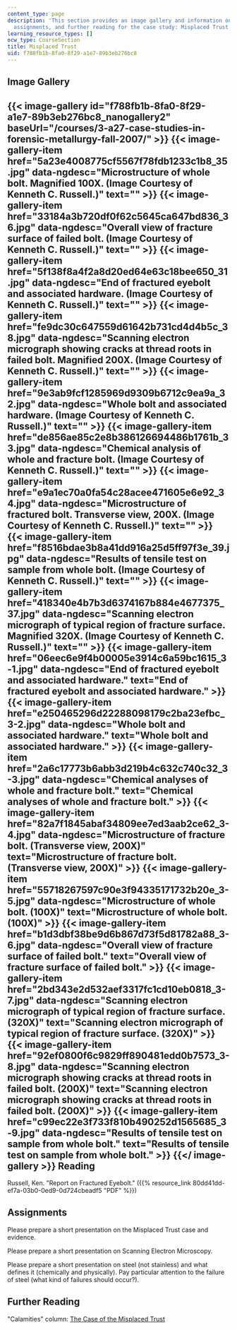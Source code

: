 ```yaml
---
content_type: page
description: 'This section provides an image gallery and information on readings,
  assignments, and further reading for the case study: Misplaced Trust.'
learning_resource_types: []
ocw_type: CourseSection
title: Misplaced Trust
uid: f788fb1b-8fa0-8f29-a1e7-89b3eb276bc8
---
```


Image Gallery
-------------
{{< image-gallery id="f788fb1b-8fa0-8f29-a1e7-89b3eb276bc8_nanogallery2" baseUrl="/courses/3-a27-case-studies-in-forensic-metallurgy-fall-2007/" >}}
{{< image-gallery-item href="5a23e4008775cf5567f78fdb1233c1b8_35.jpg" data-ngdesc="Microstructure of whole bolt. Magnified 100X. (Image Courtesy of Kenneth C. Russell.)" text="" >}}
{{< image-gallery-item href="33184a3b720df0f62c5645ca647bd836_36.jpg" data-ngdesc="Overall view of fracture surface of failed bolt. (Image Courtesy of Kenneth C. Russell.)" text="" >}}
{{< image-gallery-item href="5f138f8a4f2a8d20ed64e63c18bee650_31.jpg" data-ngdesc="End of fractured eyebolt and associated hardware. (Image Courtesy of Kenneth C. Russell.)" text="" >}}
{{< image-gallery-item href="fe9dc30c647559d61642b731cd4d4b5c_38.jpg" data-ngdesc="Scanning electron micrograph showing cracks at thread roots in failed bolt. Magnified 200X. (Image Courtesy of Kenneth C. Russell.)" text="" >}}
{{< image-gallery-item href="9e3ab9fcf1285969d9309b6712c9ea9a_32.jpg" data-ngdesc="Whole bolt and associated hardware. (Image Courtesy of Kenneth C. Russell.)" text="" >}}
{{< image-gallery-item href="de856ae85c2e8b386126694486b1761b_33.jpg" data-ngdesc="Chemical analysis of whole and fracture bolt. (Image Courtesy of Kenneth C. Russell.)" text="" >}}
{{< image-gallery-item href="e9a1ec70a0fa54c28acee471605e6e92_34.jpg" data-ngdesc="Microstructure of fractured bolt. Transverse view, 200X. (Image Courtesy of Kenneth C. Russell.)" text="" >}}
{{< image-gallery-item href="f8516bdae3b8a41dd916a25d5ff97f3e_39.jpg" data-ngdesc="Results of tensile test on sample from whole bolt. (Image Courtesy of Kenneth C. Russell.)" text="" >}}
{{< image-gallery-item href="418340e4b7b3d6374167b884e4677375_37.jpg" data-ngdesc="Scanning electron micrograph of typical region of fracture surface. Magnified 320X. (Image Courtesy of Kenneth C. Russell.)" text="" >}}
{{< image-gallery-item href="06eec6e9f4b00005e3914c6a59bc1615_3-1.jpg" data-ngdesc="End of fractured eyebolt and associated hardware." text="End of fractured eyebolt and associated hardware." >}}
{{< image-gallery-item href="e250465296d22288098179c2ba23efbc_3-2.jpg" data-ngdesc="Whole bolt and associated hardware." text="Whole bolt and associated hardware." >}}
{{< image-gallery-item href="2a6c17773b6abb3d219b4c632c740c32_3-3.jpg" data-ngdesc="Chemical analyses of whole and fracture bolt." text="Chemical analyses of whole and fracture bolt." >}}
{{< image-gallery-item href="82a7f1845abaf34809ee7ed3aab2ce62_3-4.jpg" data-ngdesc="Microstructure of fracture bolt. (Transverse view, 200X)" text="Microstructure of fracture bolt. (Transverse view, 200X)" >}}
{{< image-gallery-item href="55718267597c90e3f94335171732b20e_3-5.jpg" data-ngdesc="Microstructure of whole bolt. (100X)" text="Microstructure of whole bolt. (100X)" >}}
{{< image-gallery-item href="b1d3dbf38be9d6b867d73f5d81782a88_3-6.jpg" data-ngdesc="Overall view of fracture surface of failed bolt." text="Overall view of fracture surface of failed bolt." >}}
{{< image-gallery-item href="2bd343e2d532aef3317fc1cd10eb0818_3-7.jpg" data-ngdesc="Scanning electron micrograph of typical region of fracture surface. (320X)" text="Scanning electron micrograph of typical region of fracture surface. (320X)" >}}
{{< image-gallery-item href="92ef0800f6c9829ff890481edd0b7573_3-8.jpg" data-ngdesc="Scanning electron micrograph showing cracks at thread roots in failed bolt. (200X)" text="Scanning electron micrograph showing cracks at thread roots in failed bolt. (200X)" >}}
{{< image-gallery-item href="c99ec22e3f733f810b490252d1565685_3-9.jpg" data-ngdesc="Results of tensile test on sample from whole bolt." text="Results of tensile test on sample from whole bolt." >}}
{{</ image-gallery >}}
Reading
-------

Russell, Ken. "Report on Fractured Eyebolt." ({{% resource_link 80dd41dd-ef7a-03b0-0ed9-0d724cbeadf5 "PDF" %}})

Assignments
-----------

Please prepare a short presentation on the Misplaced Trust case and evidence.

Please prepare a short presentation on Scanning Electron Microscopy.

Please prepare a short presentation on steel (not stainless) and what defines it (chemically and physically). Pay particular attention to the failure of steel (what kind of failures should occur?).

Further Reading
---------------

"Calamities" column: [The Case of the Misplaced Trust](https://www.designnews.com/automation-motion-control/case-misplaced-trust/152447065127863)